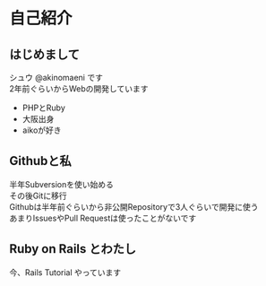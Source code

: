# 自己紹介
## はじめまして
シュウ @akinomaeni です<br>
2年前ぐらいからWebの開発しています

- PHPとRuby
- 大阪出身
- aikoが好き

## Githubと私
半年Subversionを使い始める<br>
その後Gitに移行<br>
Githubは半年前ぐらいから非公開Repositoryで3人ぐらいで開発に使う<br>
あまりIssuesやPull Requestは使ったことがないです

## Ruby on Rails とわたし
今、Rails Tutorial やっています
